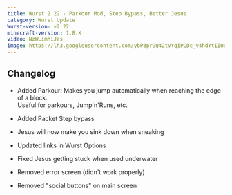 ```yaml
---
title: Wurst 2.22 - Parkour Mod, Step Bypass, Better Jesus
category: Wurst Update
Wurst-version: v2.22
minecraft-version: 1.8.X
video: NzWLimhiJas
image: https://lh3.googleusercontent.com/ybP3pr9Q42tVYqiPCDc_v4hdYtIIOSEt5AGUUWvas2q5kcoQ770cTz5o2bdk-fsktrq58ayZ5BI8xSiMOiVW219yB20imT_vXMp7tfUj9kil7oCYsvQwn93Nk8f9wxZwttyWI3hXEl-r7sCZMI9nHQ4x54eSvqyqwegNTD2c6bORbRps-e3Okn0cg7gUPBVV-cB-uSAHRUDABYIO3sMKSTlduMJqbn5WMCmIOC-licifhOkbDC-vbMq6qL0RJFBM9CC4A-V_gORAfZMsyL1VjC-g5weBegFcoDQa-EaSwU2XYIiYoGqvTP89NhEudEGABLRejFks7sgqpn3uwfyPcnjhvSt45MwsqOrFu7t7enN2mEQaLXYbXE5KR__wjF-_yP95S8H8w7B1gy1tIT-HOD5m2TNO4S0NLI1AAXF4xVxfnCfbZQdKeTICqAh8PtYIzFoFdC2hIp9yBRdLkxD4JNPrfQ9CpYPxS9z8krIpQhoiUtf_rowHKuw_C2sRZywiOcbScudF3DeC9V49K0y0q7EXQ1viZp9YHGQbOMkEyWaDxfvmYu8pAEy0moikIaUe6QMaPyH5oHRTMUciYQz6dv-ap0ljB6cXlikejWUhKfVjKj7O=w1280-h720-no
---
```

## Changelog

- Added Parkour: Makes you jump automatically when reaching the edge of a block.  
Useful for parkours, Jump'n'Runs, etc.

- Added Packet Step bypass

- Jesus will now make you sink down when sneaking

- Updated links in Wurst Options

- Fixed Jesus getting stuck when used underwater

<!--read more-->

- Removed error screen (didn't work properly)

- Removed "social buttons" on main screen
